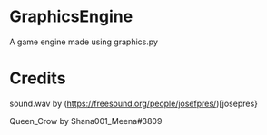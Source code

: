 # GraphicsEngine
 A game engine made using graphics.py
 
# Credits
sound.wav by (https://freesound.org/people/josefpres/)[josepres}

Queen_Crow by Shana001_Meena#3809
